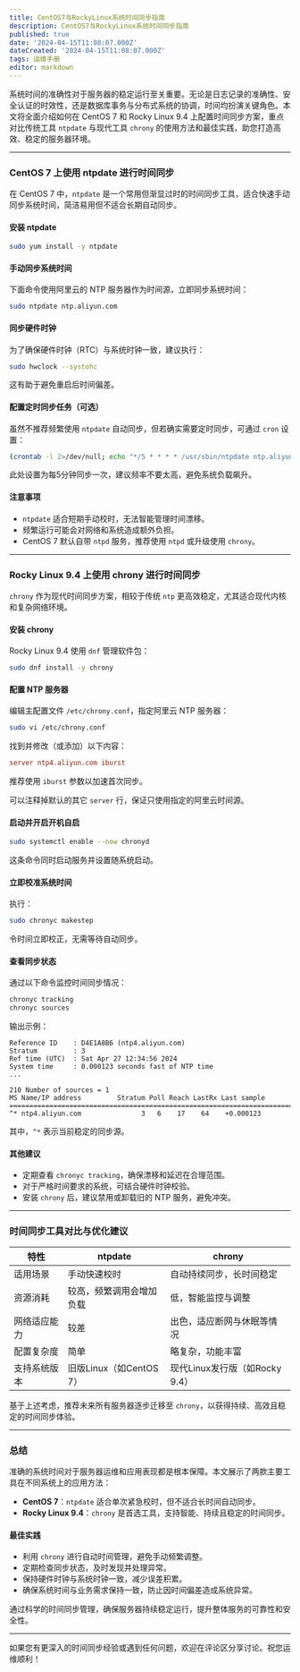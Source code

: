 ```yaml
---
title: CentOS7与RockyLinux系统时间同步指南
description: CentOS7与RockyLinux系统时间同步指南
published: true
date: '2024-04-15T11:08:07.000Z'
dateCreated: '2024-04-15T11:08:07.000Z'
tags: 运维手册
editor: markdown
---
```


系统时间的准确性对于服务器的稳定运行至关重要。无论是日志记录的准确性、安全认证的时效性，还是数据库事务与分布式系统的协调，时间均扮演关键角色。本文将全面介绍如何在 CentOS 7 和 Rocky Linux 9.4 上配置时间同步方案，重点对比传统工具 `ntpdate` 与现代工具 `chrony` 的使用方法和最佳实践，助您打造高效、稳定的服务器环境。

<!-- more -->

---

### CentOS 7 上使用 ntpdate 进行时间同步

在 CentOS 7 中，`ntpdate` 是一个常用但渐显过时的时间同步工具，适合快速手动同步系统时间，简洁易用但不适合长期自动同步。

#### 安装 ntpdate

```bash
sudo yum install -y ntpdate
```

#### 手动同步系统时间

下面命令使用阿里云的 NTP 服务器作为时间源，立即同步系统时间：

```bash
sudo ntpdate ntp.aliyun.com
```

#### 同步硬件时钟

为了确保硬件时钟（RTC）与系统时钟一致，建议执行：

```bash
sudo hwclock --systohc
```

这有助于避免重启后时间偏差。

#### 配置定时同步任务（可选）

虽然不推荐频繁使用 `ntpdate` 自动同步，但若确实需要定时同步，可通过 `cron` 设置：

```bash
(crontab -l 2>/dev/null; echo "*/5 * * * * /usr/sbin/ntpdate ntp.aliyun.com >/dev/null 2>&1") | crontab -
```

此处设置为每5分钟同步一次，建议频率不要太高，避免系统负载飙升。

#### 注意事项

- `ntpdate` 适合短期手动校时，无法智能管理时间漂移。
- 频繁运行可能会对网络和系统造成额外负担。
- CentOS 7 默认自带 `ntpd` 服务，推荐使用 `ntpd` 或升级使用 `chrony`。

---

### Rocky Linux 9.4 上使用 chrony 进行时间同步

`chrony` 作为现代时间同步方案，相较于传统 `ntp` 更高效稳定，尤其适合现代内核和复杂网络环境。

#### 安装 chrony

Rocky Linux 9.4 使用 `dnf` 管理软件包：

```bash
sudo dnf install -y chrony
```

#### 配置 NTP 服务器

编辑主配置文件 `/etc/chrony.conf`，指定阿里云 NTP 服务器：

```bash
sudo vi /etc/chrony.conf
```

找到并修改（或添加）以下内容：

```conf
server ntp4.aliyun.com iburst
```

推荐使用 `iburst` 参数以加速首次同步。

可以注释掉默认的其它 `server` 行，保证只使用指定的阿里云时间源。

#### 启动并开启开机自启

```bash
sudo systemctl enable --now chronyd
```

这条命令同时启动服务并设置随系统启动。

#### 立即校准系统时间

执行：

```bash
sudo chronyc makestep
```

令时间立即校正，无需等待自动同步。

#### 查看同步状态

通过以下命令监控时间同步情况：

```bash
chronyc tracking
chronyc sources
```

输出示例：

```
Reference ID    : D4E1A8B6 (ntp4.aliyun.com)
Stratum         : 3
Ref time (UTC)  : Sat Apr 27 12:34:56 2024
System time     : 0.000123 seconds fast of NTP time
...

210 Number of sources = 1
MS Name/IP address         Stratum Poll Reach LastRx Last sample
===============================================================================
^* ntp4.aliyun.com               3   6    17    64    +0.000123
```

其中，`^*` 表示当前稳定的同步源。

#### 其他建议

- 定期查看 `chronyc tracking`，确保漂移和延迟在合理范围。
- 对于严格时间要求的系统，可结合硬件时钟校验。
- 安装 `chrony` 后，建议禁用或卸载旧的 NTP 服务，避免冲突。

---

### 时间同步工具对比与优化建议

| 特性                | ntpdate                    | chrony                      |
|---------------------|----------------------------|-----------------------------|
| 适用场景            | 手动快速校时               | 自动持续同步，长时间稳定    |
| 资源消耗            | 较高，频繁调用会增加负载   | 低，智能监控与调整         |
| 网络适应能力        | 较差                       | 出色，适应断网与休眠等情况 |
| 配置复杂度          | 简单                       | 略复杂，功能丰富            |
| 支持系统版本        | 旧版Linux（如CentOS 7）   | 现代Linux发行版（如Rocky 9.4）|

基于上述考虑，推荐未来所有服务器逐步迁移至 `chrony`，以获得持续、高效且稳定的时间同步体验。

---

### 总结

准确的系统时间对于服务器运维和应用表现都是根本保障。本文展示了两款主要工具在不同系统上的应用方法：

- **CentOS 7**：`ntpdate` 适合单次紧急校时，但不适合长时间自动同步。
- **Rocky Linux 9.4**：`chrony` 是首选工具，支持智能、持续且稳定的时间同步。

#### 最佳实践

- 利用 `chrony` 进行自动时间管理，避免手动频繁调整。
- 定期检查同步状态，及时发现并处理异常。
- 保持硬件时钟与系统时钟一致，减少误差积累。
- 确保系统时间与业务需求保持一致，防止因时间偏差造成系统异常。

通过科学的时间同步管理，确保服务器持续稳定运行，提升整体服务的可靠性和安全性。

---

如果您有更深入的时间同步经验或遇到任何问题，欢迎在评论区分享讨论。祝您运维顺利！